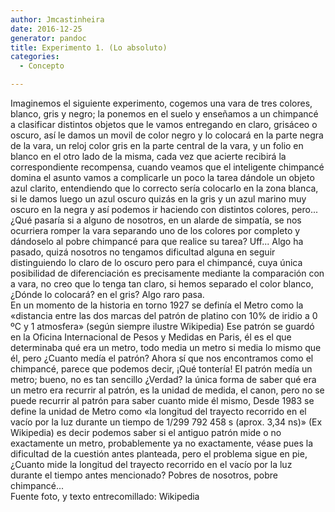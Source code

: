 ```yaml
---
author: Jmcastinheira
date: 2016-12-25
generator: pandoc
title: Experimento 1. (Lo absoluto)
categories:
  - Concepto

---
```




Imaginemos el siguiente experimento, cogemos una vara de tres colores,
blanco, gris y negro; la ponemos en el suelo y enseñamos a un chimpancé
a clasificar distintos objetos que le vamos entregando en claro,
grisáceo o oscuro, así le damos un movil de color negro y lo colocará en
la parte negra de la vara, un reloj color gris en la parte central de la
vara, y un folio en blanco en el otro lado de la misma, cada vez que
acierte recibirá la correspondiente recompensa, cuando veamos que el
inteligente chimpancé domina el asunto vamos a complicarle un poco la
tarea dándole un objeto azul clarito, entendiendo que lo correcto sería
colocarlo en la zona blanca, si le damos luego un azul oscuro quizás en
la gris y un azul marino muy oscuro en la negra y así podemos ir
haciendo con distintos colores, pero... ¿Qué pasaría si a alguno de
nosotros, en un alarde de simpatía, se nos ocurriera romper la vara
separando uno de los colores por completo y dándoselo al pobre chimpancé
para que realice su tarea? Uff... Algo ha pasado, quizá nosotros no
tengamos dificultad alguna en seguir distinguiendo lo claro de lo oscuro
pero para el chimpancé, cuya única posibilidad de diferenciación es
precisamente mediante la comparación con a vara, no creo que lo tenga
tan claro, si hemos separado el color blanco, ¿Dónde lo colocará? en el
gris? Algo raro pasa.\
En un momento de la historia en torno 1927 se definía el Metro como la
«distancia entre las dos marcas del patrón de platino con 10% de iridio
a 0 ºC y 1 atmosfera» (según siempre ilustre Wikipedia) Ese patrón se
guardó en la Oficina Internacional de Pesos y Medidas en Paris, él es el
que determinaba qué era un metro, todo media un metro si media lo mismo
que él, pero ¿Cuanto medía el patrón? Ahora sí que nos encontramos como
el chimpancé, parece que podemos decir, ¡Qué tontería! El patrón medía
un metro; bueno, no es tan sencillo ¿Verdad? la única forma de saber qué
era un metro era recurrir al patrón, es la unidad de medida, el canon,
pero no se puede recurrir al patrón para saber cuanto mide él mismo,
Desde 1983 se define la unidad de Metro como «la longitud del trayecto
recorrido en el vacío por la luz durante un tiempo de 1/299 792 458 s
(aprox. 3,34 ns)» (Ex Wikipedia) es decir podemos saber si el antiguo
patrón mide o no exactamente un metro, probablemente ya no exactamente,
véase pues la dificultad de la cuestión antes planteada, pero el
problema sigue en pie, ¿Cuanto mide la longitud del trayecto recorrido
en el vacío por la luz durante el tiempo antes mencionado? Pobres de
nosotros, pobre chimpancé...\
Fuente foto, y texto entrecomillado: Wikipedia
